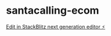 # santacalling-ecom

[Edit in StackBlitz next generation editor ⚡️](https://stackblitz.com/~/github.com/jhessing92/santacalling-ecom)